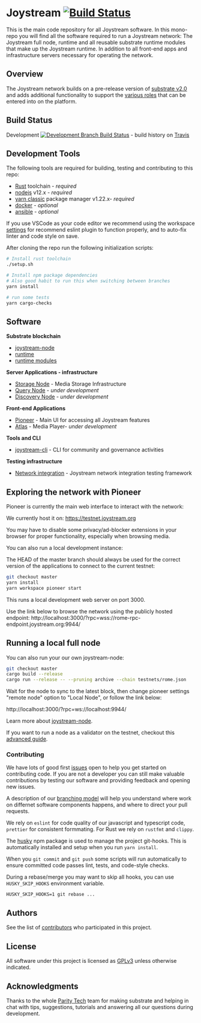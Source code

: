 # Joystream [![Build Status](https://travis-ci.org/Joystream/joystream.svg?branch=master)](https://travis-ci.org/Joystream/joystream)

This is the main code repository for all Joystream software. In this mono-repo you will find all the software required to run a Joystream network: The Joystream full node, runtime and all reusable substrate runtime modules that make up the Joystream runtime. In addition to all front-end apps and infrastructure servers necessary for operating the network.

## Overview

The Joystream network builds on a pre-release version of [substrate v2.0](https://substrate.dev/) and adds additional
functionality to support the [various roles](https://www.joystream.org/roles) that can be entered into on the platform.

## Build Status

Development [![Development Branch Build Status](https://travis-ci.org/Joystream/joystream.svg?branch=development)](https://travis-ci.org/Joystream/joystream) - build history on [Travis](https://travis-ci.org/github/Joystream/joystream/builds)

## Development Tools
The following tools are required for building, testing and contributing to this repo:

- [Rust](https://www.rust-lang.org/tools/install) toolchain - *required*
- [nodejs](https://nodejs.org/)  v12.x - *required*
- [yarn classic](https://classic.yarnpkg.com/en/docs/install) package manager v1.22.x- *required*
- [docker](https://www.docker.com/get-started) - *optional*
- [ansible](https://www.ansible.com/) - *optional*

If you use VSCode as your code editor we recommend using the workspace [settings](devops/vscode/settings.json) for recommend eslint plugin to function properly, and to auto-fix linter and code style on save.

After cloning the repo run the following initialization scripts:

```sh
# Install rust toolchain
./setup.sh

# Install npm package dependencies
# Also good habit to run this when switching between branches
yarn install

# run some tests
yarn cargo-checks
```

## Software

**Substrate blockchain**
- [joystream-node](./node)
- [runtime](./runtime)
- [runtime modules](./runtime-modules)

**Server Applications - infrastructure**
- [Storage Node](./storage-node) - Media Storage Infrastructure
- [Query Node](https://github.com/Joystream/joystream/tree/query_node/query-node) - *under development*
- [Discovery Node](https://github.com/Joystream/joystream/tree/init_discovery_node/discovery_node) - *under development*

**Front-end Applications**
- [Pioneer](./pioneer) - Main UI for accessing all Joystream features
- [Atlas](https://github.com/Joystream/joystream/tree/init_atlas/atlas) - Media Player- *under development*

**Tools and CLI**
- [joystream-cli](./cli) - CLI for community and governance activities

**Testing infrastructure**
- [Network integration](./tests/network-tests) - Joystream network integration testing framework

## Exploring the network with Pioneer
Pioneer is currently the main web interface to interact with the network:

We currently host it on: https://testnet.joystream.org

You may have to disable some privacy/ad-blocker extensions in your browser for proper functionality, especially when browsing media.

You can also run a local development instance:

The HEAD of the master branch should always be used for the correct version of the applications to connect to the current testnet:

```sh
git checkout master
yarn install
yarn workspace pioneer start
```
This runs a local development web server on port 3000.

Use the link below to browse the network using the publicly hosted endpoint:
http://localhost:3000/?rpc=wss://rome-rpc-endpoint.joystream.org:9944/


## Running a local full node

You can also run your our own joystream-node:

```sh
git checkout master
cargo build --release
cargo run --release -- --pruning archive --chain testnets/rome.json
```

Wait for the node to sync to the latest block, then change pioneer settings "remote node" option to "Local Node", or follow the link below:

http://localhost:3000/?rpc=ws://localhost:9944/

Learn more about [joystream-node](node/README.md).

If you want to run a node as a validator on the testnet, checkout this [advanced guide](https://github.com/Joystream/helpdesk/tree/master/roles/validators).

### Contributing

We have lots of good first [issues](https://github.com/Joystream/joystream/issues?q=is%3Aopen+is%3Aissue+label%3A%22good+first+issue%22) open to help you get started on contributing code. If you are not a developer you can still make valuable contributions by testing our software and providing feedback and opening new issues.

A description of our [branching model](https://github.com/Joystream/joystream/issues/638) will help you understand where work on differnet software components happens, and where to direct your pull requests.

We rely on `eslint` for code quality of our javascript and typescript code, `prettier` for consistent formmating. For Rust we rely on `rustfmt` and `clippy`.

The [husky](https://www.npmjs.com/package/husky#ci-servers) npm package is used to manage the project git-hooks. This is automatically installed and setup when you run `yarn install`.

When you `git commit` and `git push` some scripts will run automatically to ensure committed code passes lint, tests, and code-style checks.

During a rebase/merge you may want to skip all hooks, you can use `HUSKY_SKIP_HOOKS` environment variable.

```
HUSKY_SKIP_HOOKS=1 git rebase ...
```

## Authors

See the list of [contributors](https://github.com/Joystream/joystream/graphs/contributors) who participated in this project.

## License

All software under this project is licensed as [GPLv3](./LICENSE) unless otherwise indicated.

## Acknowledgments

Thanks to the whole [Parity Tech](https://www.parity.io/) team for making substrate and helping in chat with tips, suggestions, tutorials and answering all our questions during development.
